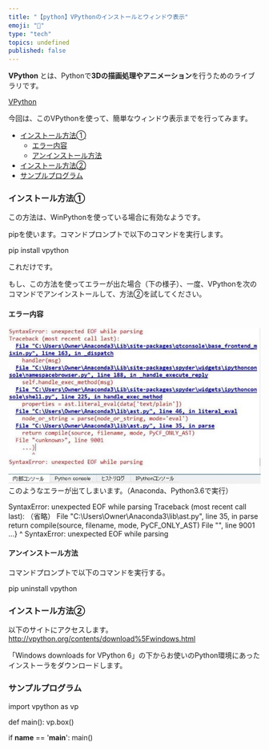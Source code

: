 ```yaml
---
title: "【python】VPythonのインストールとウィンドウ表示"
emoji: "🤖"
type: "tech"
topics: undefined
published: false
---
```


**VPython** とは、Pythonで**3Dの描画処理やアニメーション**を行うためのライブラリです。

[VPython](http://vpython.org/)

今回は、このVPythonを使って、簡単なウィンドウ表示までを行ってみます。

* [インストール方法➀](#インストール方法)  
   * [エラー内容](#エラー内容)  
   * [アンインストール方法](#アンインストール方法)
* [インストール方法②](#インストール方法-1)
* [サンプルプログラム](#サンプルプログラム)

### インストール方法➀

この方法は、WinPythonを使っている場合に有効なようです。

pipを使います。コマンドプロンプトで以下のコマンドを実行します。

pip install vpython

これだけです。

もし、この方法を使ってエラーが出た場合（下の様子）、一度、VPythonを次のコマンドでアンインストールして、方法②を試してください。

#### エラー内容

![f:id:pythonjacascript:20181226001127j:plain](/images/ppythonjacascript2018122620181226001127.jpg "f:id:pythonjacascript:20181226001127j:plain")  
このようなエラーが出てしまいます。（Anaconda、Python3.6で実行）

SyntaxError: unexpected EOF while parsing
Traceback (most recent call last):
（省略）
  File "C:\Users\Owner\Anaconda3\lib\ast.py", line 35, in parse
    return compile(source, filename, mode, PyCF_ONLY_AST)
  File "<unknown>", line 9001
    ...}
       ^
SyntaxError: unexpected EOF while parsing

#### アンインストール方法

コマンドプロンプトで以下のコマンドを実行する。

pip uninstall vpython

### インストール方法②

以下のサイトにアクセスします。  
<http://vpython.org/contents/download%5Fwindows.html>

  
「Windows downloads for VPython 6」の下からお使いのPython環境にあったインストーラをダウンロードします。  
  
### サンプルプログラム

import vpython as vp

def main():
    vp.box()

if __name__ == '__main__':
    main()